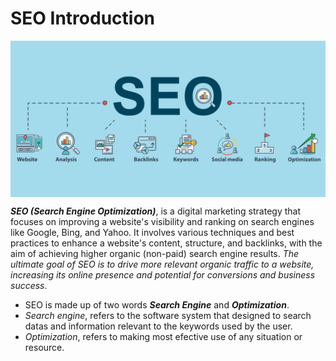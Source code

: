 #   SEO Introduction

<p align="center">
    <img src="./assets/SEO.png" alt="SEO" align="center" width="100%" height="250px">
</p>

**_SEO (Search Engine Optimization)_**, is a digital marketing strategy that focuses on improving a website's visibility and ranking on search engines like Google, Bing, and Yahoo. It involves various techniques and best practices to enhance a website's content, structure, and backlinks, with the aim of achieving higher organic (non-paid) search engine results. _The ultimate goal of SEO is to drive more relevant organic traffic to a website, increasing its online presence and potential for conversions and business success_.
+ SEO is made up of two words **_Search Engine_** and **_Optimization_**.
+ _Search engine_, refers to the software system that designed to search datas and information relevant to the keywords used by the user.
+ _Optimization_, refers to making most efective use of any situation or resource.